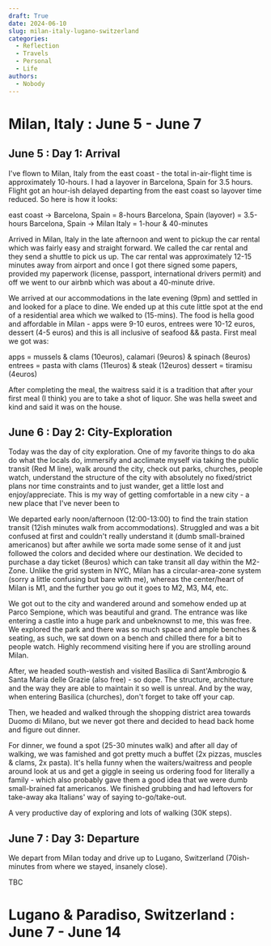 ```yaml
---
draft: True
date: 2024-06-10
slug: milan-italy-lugano-switzerland
categories:
  - Reflection
  - Travels
  - Personal
  - Life
authors:
  - Nobody
---
```


# Milan, Italy : June 5 - June 7

## June 5 : Day 1: Arrival
I've flown to Milan, Italy from the east coast - the total in-air-flight time is approximately 10-hours. I had a layover in Barcelona, Spain for 3.5 hours. Flight got an hour-ish delayed departing from the east coast so layover time reduced. So here is how it looks:

  east coast -> Barcelona, Spain = 8-hours
  Barcelona, Spain (layover) = 3.5-hours
  Barcelona, Spain -> Milan Italy = 1-hour & 40-minutes

Arrived in Milan, Italy in the late afternoon and went to pickup the car rental which was fairly easy and straight forward. We called the car rental and they send a shuttle to pick us up. The car rental was approximately 12-15 minutes away from airport and once I got there signed some papers, provided my paperwork (license, passport, international drivers permit) and off we went to our airbnb which was about a 40-minute drive. 

We arrived at our accommodations in the late evening (9pm) and settled in and looked for a place to dine. We ended up at this cute little spot at the end of a residential area which we walked to (15-mins). The food is hella good and affordable in Milan - apps were 9-10 euros, entrees were 10-12 euros, dessert (4-5 euros) and this is all inclusive of seafood && pasta. First meal we got was:

  apps = mussels & clams (10euros), calamari (9euros) & spinach (8euros)
  entrees = pasta with clams (11euros) & steak (12euros)
  dessert = tiramisu (4euros)

After completing the meal, the waitress said it is a tradition that after your first meal (I think) you are to take a shot of liquor. She was hella sweet and kind and said it was on the house.

## June 6 : Day 2: City-Exploration
Today was the day of city exploration. One of my favorite things to do aka do what the locals do, immersify and acclimate myself via taking the public transit (Red M line), walk around the city, check out parks, churches, people watch, understand the structure of the city with absolutely no fixed/strict plans nor time constraints and to just wander, get a little lost and enjoy/appreciate. This is my way of getting comfortable in a new city - a new place that I've never been to

We departed early noon/afternoon (12:00-13:00) to find the train station transit (12ish minutes walk from accommodations). Struggled and was a bit confused at first and couldn't really understand it (dumb small-brained americanos) but after awhile we sorta made some sense of it and just followed the colors and decided where our destination. We decided to purchase a day ticket (8euros) which can take transit all day within the M2-Zone. Unlike the grid system in NYC, Milan has a circular-area-zone system (sorry a little confusing but bare with me), whereas the center/heart of Milan is M1, and the further you go out it goes to M2, M3, M4, etc.

We got out to the city and wandered around and somehow ended up at Parco Sempione, which was beautiful and grand. The entrance was like entering a castle into a huge park and unbeknownst to me, this was free. We explored the park and there was so much space and ample benches & seating, as such, we sat down on a bench and chilled there for a bit to people watch. Highly recommend visiting here if you are strolling around Milan.

After, we headed south-westish and visited Basilica di Sant'Ambrogio & Santa Maria delle Grazie (also free) - so dope. The structure, architecture and the way they are able to maintain it so well is unreal. And by the way, when entering Basilica (churches), don't forget to take off your cap.

Then, we headed and walked through the shopping district area towards Duomo di Milano, but we never got there and decided to head back home and figure out dinner.

For dinner, we found a spot (25-30 minutes walk) and after all day of walking, we was famished and got pretty much a buffet (2x pizzas, muscles & clams, 2x pasta). It's hella funny when the waiters/waitress and people around look at us and get a giggle in seeing us ordering food for literally a family - which also probably gave them a good idea that we were dumb small-brained fat americanos. We finished grubbing and had leftovers for take-away aka Italians' way of saying to-go/take-out.

A very productive day of exploring and lots of walking (30K steps).

## June 7 : Day 3: Departure
We depart from Milan today and drive up to Lugano, Switzerland (70ish-minutes from where we stayed, insanely close).

TBC

# Lugano & Paradiso, Switzerland : June 7 - June 14

